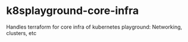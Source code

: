# k8splayground-core-infra
Handles terraform for core infra of kubernetes playground: Networking, clusters, etc
